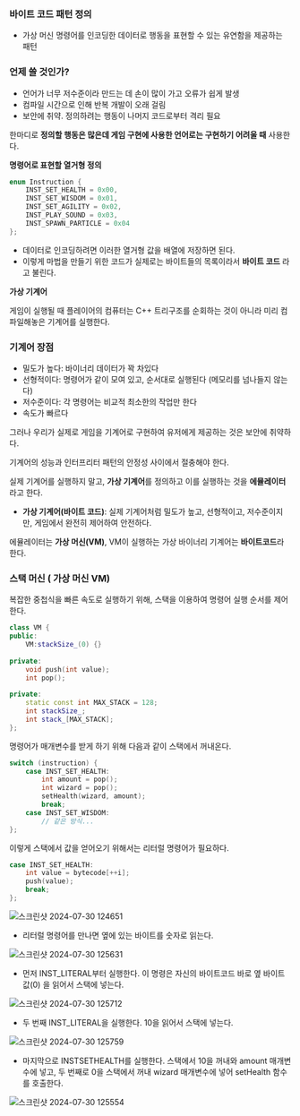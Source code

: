 ### 바이트 코드 패턴 정의

- 가상 머신 명령어를 인코딩한 데이터로 행동을 표현할 수 있는 유연함을 제공하는 패턴

### 언제 쓸 것인가?

- 언어가 너무 저수준이라 만드는 데 손이 많이 가고 오류가 쉽게 발생
- 컴파일 시간으로 인해 반복 개발이 오래 걸림
- 보안에 취약. 정의하려는 행동이 나머지 코드로부터 격리 필요

한마디로 **정의할 행동은 많은데 게임 구현에 사용한 언어로는 구현하기 어려울 때** 사용한다.

 

**명령어로 표현할 열거형 정의** 

```cpp
enum Instruction {
	INST_SET_HEALTH = 0x00,
	INST_SET_WISDOM = 0x01,
	INST_SET_AGILITY = 0x02,
	INST_PLAY_SOUND = 0x03,
	INST_SPAWN_PARTICLE = 0x04
};
```

- 데이터로 인코딩하려면 이러한 열거형 값을 배열에 저장하면 된다.
- 이렇게 마법을 만들기 위한 코드가 실제로는 바이트들의 목록이라서 **바이트 코드** 라고 불린다.

**가상 기계어**

게임이 실행될 때 플레이어의 컴퓨터는 C++ 트리구조를 순회하는 것이 아니라 미리 컴파일해놓은 기계어를 실행한다.

### 기계어 장점

- 밀도가 높다: 바이너리 데이터가 꽉 차있다
- 선형적이다: 명령어가 같이 모여 있고, 순서대로 실행된다 (메모리를 넘나들지 않는다)
- 저수준이다: 각 명령어는 비교적 최소한의 작업만 한다
- 속도가 빠르다

그러나 우리가 실제로 게임을 기계어로 구현하여 유저에게 제공하는 것은 보안에 취약하다.

기계어의 성능과 인터프리터 패턴의 안정성 사이에서 절충해야 한다.

실제 기계어를 실행하지 말고, **가상 기계어**를 정의하고 이를 실행하는 것을 **에뮬레이터**라고 한다.

- **가상 기계어(바이트 코드)**: 실제 기계어처럼 밀도가 높고, 선형적이고, 저수준이지만, 게임에서 완전히 제어하여 안전하다.

에뮬레이터는 **가상 머신(VM)**, VM이 실행하는 가상 바이너리 기계어는 **바이트코드**라 한다.

### 스택 머신 ( 가상 머신 VM)

복잡한 중첩식을 빠른 속도로 실행하기 위해, 스택을 이용하여 명령어 실행 순서를 제어한다.

```cpp
class VM {
public:
	VM:stackSize_(0) {}
    
private:
	void push(int value);
    int pop();
    
private:
	static const int MAX_STACK = 128;
    int stackSize_;
    int stack_[MAX_STACK];
};
```

명령어가 매개변수를 받게 하기 위해 다음과 같이 스택에서 꺼내온다.

```cpp
switch (instruction) {
	case INST_SET_HEALTH:
    	int amount = pop();
        int wizard = pop();
    	setHealth(wizard, amount);
        break;
    case INST_SET_WISDOM:
    	// 같은 방식...
};
```

이렇게 스택에서 값을 얻어오기 위해서는 리터럴 명령어가 필요하다.

```cpp
case INST_SET_HEALTH:
    int value = bytecode[++i];
    push(value);
    break;
};
```

![스크린샷 2024-07-30 124651](https://github.com/user-attachments/assets/7b66bc6d-8590-4641-94b1-fb4993f8c14f)

- 리터럴 명령어를 만나면 옆에 있는 바이트를 숫자로 읽는다.

![스크린샷 2024-07-30 125631](https://github.com/user-attachments/assets/63378586-0119-4072-8b1d-24ea56042617)


- 먼저 INST_LITERAL부터 실행한다. 이 명령은 자신의 바이트코드 바로 옆 바이트 값(0) 을 읽어서 스택에 넣는다.

![스크린샷 2024-07-30 125712](https://github.com/user-attachments/assets/62286b41-4d0d-407f-a09e-f569047a2411)

- 두 번째 INST_LITERAL을 실행한다. 10을 읽어서 스택에 넣는다.

![스크린샷 2024-07-30 125759](https://github.com/user-attachments/assets/009ed81c-a19f-4d10-9f6b-e18a6dd98d21)

- 마지막으로 INSTSETHEALTH를 실행한다. 스택에서 10을 꺼내와 amount 매개변수에 넣고, 두 번째로 0을 스택에서 꺼내 wizard 매개변수에 넣어 setHealth 함수를 호출한다.

![스크린샷 2024-07-30 125554](https://github.com/user-attachments/assets/4a1e61f2-a043-4d1e-97a4-80b6f3cd1681)
